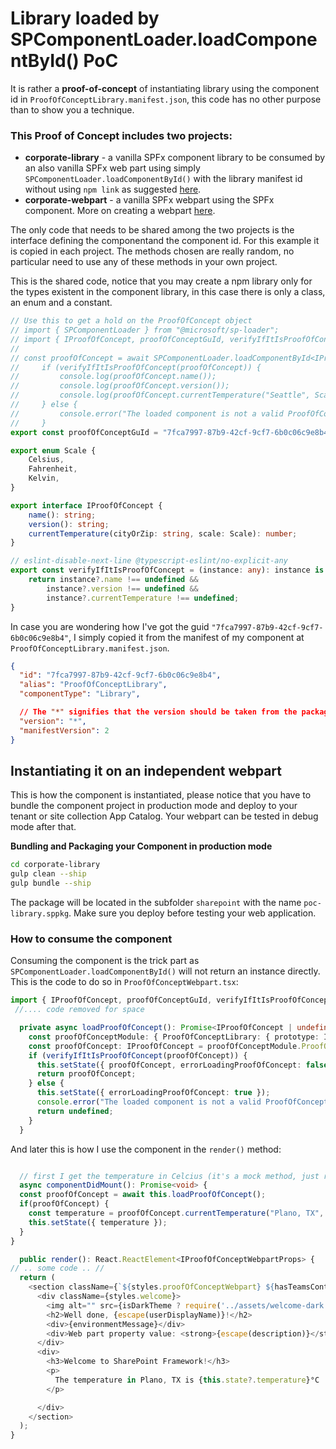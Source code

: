 # Library loaded by SPComponentLoader.loadComponentById() PoC

It is rather a **proof-of-concept** of instantiating library using the component id in ```ProofOfConceptLibrary.manifest.json```, this code has no other purpose than to show you a technique.

### This Proof of Concept includes two projects:

- **corporate-library** - a vanilla SPFx component library to be consumed by an also vanilla SPFx web part using simply ```SPComponentLoader.loadComponentById()``` with the library manifest id without using ```npm link``` as suggested [here](https://learn.microsoft.com/en-us/sharepoint/dev/spfx/library-component-tutorial).
- **corporate-webpart** - a vanilla SPFx webpart using the SPFx component. More on creating a webpart [here](https://learn.microsoft.com/en-us/sharepoint/dev/spfx/web-parts/get-started/build-a-hello-world-web-part#to-create-a-new-web-part-project).


The only code that needs to be shared among the two projects is the interface defining the componentand the component id. For this example it is copied in each project. The methods chosen are really random, no particular need to use any of these methods in your own project.

This is the shared code, notice that you may create a npm library only for the types existent in the component library, in this case there is only a class, an enum and a constant.

```typescript
// Use this to get a hold on the ProofOfConcept object
// import { SPComponentLoader } from "@microsoft/sp-loader";
// import { IProofOfConcept, proofOfConceptGuId, verifyIfItIsProofOfConcept } from "../common/ProofOfConceptTypes";
//
// const proofOfConcept = await SPComponentLoader.loadComponentById<IProofOfConcept>(proofOfConceptGuId); {
//     if (verifyIfItIsProofOfConcept(proofOfConcept)) {
//         console.log(proofOfConcept.name());
//         console.log(proofOfConcept.version());
//         console.log(proofOfConcept.currentTemperature("Seattle", Scale.Celsius));
//     } else {
//         console.error("The loaded component is not a valid ProofOfConcept");
//     }
export const proofOfConceptGuId = "7fca7997-87b9-42cf-9cf7-6b0c06c9e8b4";

export enum Scale {
    Celsius,
    Fahrenheit,
    Kelvin,
}

export interface IProofOfConcept {
    name(): string;
    version(): string;
    currentTemperature(cityOrZip: string, scale: Scale): number;
}

// eslint-disable-next-line @typescript-eslint/no-explicit-any
export const verifyIfItIsProofOfConcept = (instance: any): instance is IProofOfConcept => {
    return instance?.name !== undefined &&
        instance?.version !== undefined &&
        instance?.currentTemperature !== undefined;
}
```
In case you are wondering how I've got the guid ```"7fca7997-87b9-42cf-9cf7-6b0c06c9e8b4"```, I simply copied it from the manifest of my component at ```ProofOfConceptLibrary.manifest.json```.

```json
{
  "id": "7fca7997-87b9-42cf-9cf7-6b0c06c9e8b4",
  "alias": "ProofOfConceptLibrary",
  "componentType": "Library",

  // The "*" signifies that the version should be taken from the package.json
  "version": "*",
  "manifestVersion": 2
}
```



## Instantiating it on an independent webpart

This is how the component is instantiated, please notice that you have to bundle the component project in production mode and deploy to your tenant or site collection App Catalog. Your webpart can be tested in debug mode after that.

**Bundling and Packaging your Component in production mode**
```bash
cd corporate-library
gulp clean --ship
gulp bundle --ship
```
The package will be located in the subfolder ```sharepoint``` with the name ```poc-library.sppkg```. Make sure you deploy before testing your web application.

### How to consume the component

Consuming the component is the trick part as ```SPComponentLoader.loadComponentById()``` will not return an instance directly. This is the code to do so in ```ProofOfConceptWebpart.tsx```:


```typescript
import { IProofOfConcept, proofOfConceptGuId, verifyIfItIsProofOfConcept, Scale } from '../../../common/ProofOfConceptTypes';
 //.... code removed for space

  private async loadProofOfConcept(): Promise<IProofOfConcept | undefined> {
    const proofOfConceptModule: { ProofOfConceptLibrary: { prototype: IProofOfConcept}} = await SPComponentLoader.loadComponentById(proofOfConceptGuId);
    const proofOfConcept: IProofOfConcept = proofOfConceptModule.ProofOfConceptLibrary.prototype;
    if (verifyIfItIsProofOfConcept(proofOfConcept)) {
      this.setState({ proofOfConcept, errorLoadingProofOfConcept: false });
      return proofOfConcept;
    } else {
      this.setState({ errorLoadingProofOfConcept: true });
      console.error("The loaded component is not a valid ProofOfConcept or is undefined");
      return undefined;
    }
  }
  ```

  And later this is how I use the component in the ```render()``` method:

  ```typescript

    // first I get the temperature in Celcius (it's a mock method, just returning a random number)
    async componentDidMount(): Promise<void> {
    const proofOfConcept = await this.loadProofOfConcept();
    if(proofOfConcept) {
      const temperature = proofOfConcept.currentTemperature("Plano, TX", Scale.Celsius);
      this.setState({ temperature });
    }
  }

    public render(): React.ReactElement<IProofOfConceptWebpartProps> {
// .. some code .. //
    return (
      <section className={`${styles.proofOfConceptWebpart} ${hasTeamsContext ? styles.teams : ''}`}>
        <div className={styles.welcome}>
          <img alt="" src={isDarkTheme ? require('../assets/welcome-dark.png') : require('../assets/welcome-light.png')} className={styles.welcomeImage} />
          <h2>Well done, {escape(userDisplayName)}!</h2>
          <div>{environmentMessage}</div>
          <div>Web part property value: <strong>{escape(description)}</strong></div>
        </div>
        <div>
          <h3>Welcome to SharePoint Framework!</h3>
          <p>
            The temperature in Plano, TX is {this.state?.temperature}°C
          </p>

        </div>
      </section>
    );
  }

  ```
